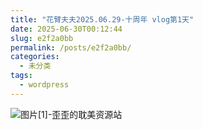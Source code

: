 ```yaml
---
title: "花臂夫夫2025.06.29-十周年 vlog第1天"
date: 2025-06-30T00:12:44
slug: e2f2a0bb
permalink: /posts/e2f2a0bb/
categories:
  - 未分类
tags:
  - wordpress
---
```


![图片[1]-歪歪的耽美资源站](/images/wp/e2f2a0bb-b405c50b.jpg)
